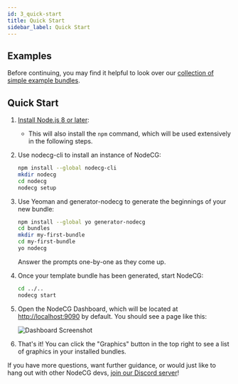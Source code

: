```yaml
---
id: 3_quick-start
title: Quick Start
sidebar_label: Quick Start
---
```


## Examples

Before continuing, you may find it helpful to look over our [collection of simple example bundles](https://github.com/nodecg/nodecg-simple-examples).

## Quick Start

1. [Install Node.js 8 or later](https://nodejs.org/en/):

   - This will also install the `npm` command, which will be used extensively in the following steps.

2. Use nodecg-cli to install an instance of NodeCG:

   ```bash
   npm install --global nodecg-cli
   mkdir nodecg
   cd nodecg
   nodecg setup
   ```

3. Use Yeoman and generator-nodecg to generate the beginnings of your new bundle:

   ```bash
   npm install --global yo generator-nodecg
   cd bundles
   mkdir my-first-bundle
   cd my-first-bundle
   yo nodecg
   ```

   Answer the prompts one-by-one as they come up.

4. Once your template bundle has been generated, start NodeCG:

   ```bash
   cd ../..
   nodecg start
   ```

5. Open the NodeCG Dashboard, which will be located at [http://localhost:9090](http://localhost:9090) by default. You should see a page like this:

   ![Dashboard Screenshot](https://raw.githubusercontent.com/nodecg/nodecg/master/media/quickstart_dashboard.png)

6. That's it! You can click the "Graphics" button in the top right to see a list of graphics in your installed bundles.

If you have more questions, want further guidance, or would just like to hang out with other NodeCG devs, [join our Discord server](https://discord.gg/NNmVz4x)!
